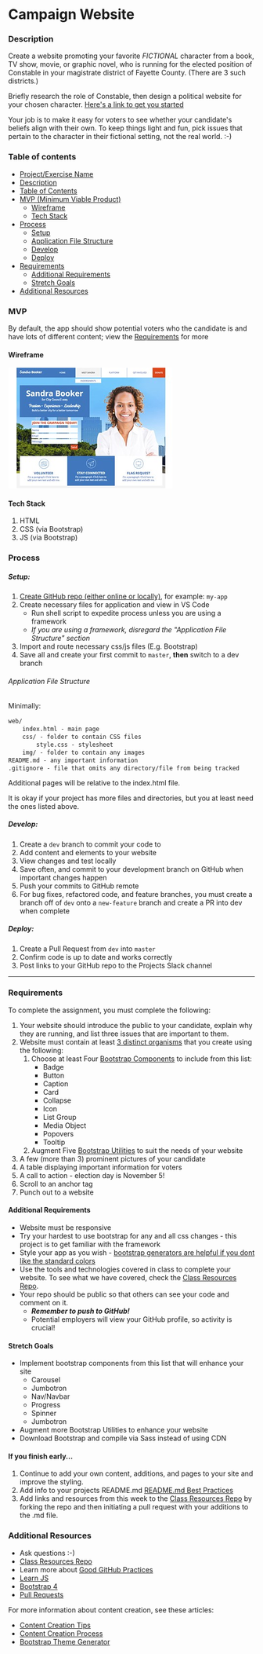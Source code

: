 # Campaign Website

### Description

Create a website promoting your favorite _FICTIONAL_ character from a book, TV show, movie, or graphic novel, who is running for the elected position of Constable in your magistrate district of Fayette County. (There are 3 such districts.)

Briefly research the role of Constable, then design a political website for your chosen character. [Here's a link to get you started](https://en.wikipedia.org/wiki/Constables_in_the_United_States#Kentucky)

Your job is to make it easy for voters to see whether your candidate's beliefs align with their own.
To keep things light and fun, pick issues that pertain to the character in their fictional setting, not the real world. :-)

### Table of contents

<!--ts-->

- [Project/Exercise Name](#Campaign-Website)
- [Description](#Description)
- [Table of Contents](#table-of-contents)
- [MVP (Minimum Viable Product)](#MVP)
  - [Wireframe](#Wireframe)
  - [Tech Stack](#Tech-Stack)
- [Process](#process)
  - [Setup](#Setup)
  - [Application File Structure](#Application-File-Structure)
  - [Develop](#Develop)
  - [Deploy](#Deploy)
- [Requirements](#Requirements)
  - [Additional Requirements](#Additional-Requirements)
  - [Stretch Goals](#Stretch-Goals)
- [Additional Resources](#Additional-Resources)
  <!--te-->

### MVP

By default, the app should show potential voters who the candidate is and have lots of different content; view the [Requirements](#Requirements) for more

#### Wireframe

![wireframe](../wireframes/campaign-website.jpg)

#### Tech Stack

1. HTML
2. CSS (via Bootstrap)
3. JS (via Bootstrap)

### Process

##### Setup:

1. [Create GitHub repo (either online or locally)](../git-instructions.md), for example: `my-app`
2. Create necessary files for application and view in VS Code
   - Run shell script to expedite process unless you are using a framework
   - _If you are using a framework, disregard the "Application File Structure" section_
3. Import and route necessary css/js files (E.g. Bootstrap)
4. Save all and create your first commit to `master`, **then** switch to a dev branch

###### Application File Structure

Minimally:

```
web/
    index.html - main page
    css/ - folder to contain CSS files
        style.css - stylesheet
    img/ - folder to contain any images
README.md - any important information
.gitignore - file that omits any directory/file from being tracked
```

Additional pages will be relative to the index.html file.

It is okay if your project has more files and directories, but you at least need the ones listed above.

##### Develop:

1. Create a `dev` branch to commit your code to
2. Add content and elements to your website
3. View changes and test locally
4. Save often, and commit to your development branch on GitHub when important changes happen
5. Push your commits to GitHub remote
6. For bug fixes, refactored code, and feature branches, you must create a branch off of `dev` onto a `new-feature` branch and create a PR into dev when complete

##### Deploy:

1. Create a Pull Request from `dev` into `master`
2. Confirm code is up to date and works correctly
3. Post links to your GitHub repo to the Projects Slack channel

---

### Requirements

To complete the assignment, you must complete the following:

1. Your website should introduce the public to your candidate, explain why they are running, and list three issues that are important to them.
2. Website must contain at least [3 distinct organisms](https://patternlab.io/) that you create using the following:
   1. Choose at least Four [Bootstrap Components](https://getbootstrap.com/docs/4.3/components/) to include from this list:
      - Badge
      - Button
      - Caption
      - Card
      - Collapse
      - Icon
      - List Group
      - Media Object
      - Popovers
      - Tooltip
   2. Augment Five [Bootstrap Utilities](https://getbootstrap.com/docs/4.3/utilities) to suit the needs of your website
3. A few (more than 3) prominent pictures of your candidate
4. A table displaying important information for voters
5. A call to action - election day is November 5!
6. Scroll to an anchor tag
7. Punch out to a website

#### Additional Requirements

- Website must be responsive
- Try your hardest to use bootstrap for any and all css changes - this project is to get familiar with the framework
- Style your app as you wish - [bootstrap generators are helpful if you dont like the standard colors](https://themestr.app/theme)
- Use the tools and technologies covered in class to complete your website. To see what we have covered, check the [Class Resources Repo](https://github.com/bootcamp-students/Resources).
- Your repo should be public so that others can see your code and comment on it.
  - _**Remember to push to GitHub!**_
  - Potential employers will view your GitHub profile, so activity is crucial!

#### Stretch Goals

- Implement bootstrap components from this list that will enhance your site
  - Carousel
  - Jumbotron
  - Nav/Navbar
  - Progress
  - Spinner
  - Jumbotron
- Augment more Bootstrap Utilities to enhance your website
- Download Bootstrap and compile via Sass instead of using CDN

#### If you finish early...

1. Continue to add your own content, additions, and pages to your site and improve the styling.
2. Add info to your projects README.md [README.md Best Practices](https://gist.github.com/PurpleBooth/109311bb0361f32d87a2)
3. Add links and resources from this week to the [Class Resources Repo](https://github.com/bootcamp-students/Resources) by forking the repo and then initiating a pull request with your additions to the .md file.

### Additional Resources

- Ask questions :-)
- [Class Resources Repo](https://github.com/bootcamp-students/Resources)
- Learn more about [Good GitHub Practices](https://guides.github.com)
- [Learn JS](https://www.w3schools.com/js/)
- [Bootstrap 4](https://getbootstrap.com/docs/4.3/getting-started/introduction/)
- [Pull Requests](https://stackoverflow.com/questions/21657430/why-is-a-git-pull-request-not-called-a-push-request)

For more information about content creation, see these articles:

- [Content Creation Tips](https://blog.hubspot.com/marketing/content-creation)
- [Content Creation Process](https://www.postmm.com/web-design/content-marketing/content-creation-process/)
- [Bootstrap Theme Generator](https://themestr.app/theme)

